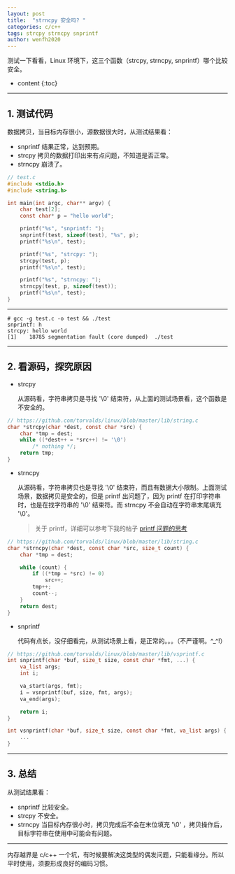 ```yaml
---
layout: post
title:  "strncpy 安全吗? "
categories: c/c++
tags: strcpy strncpy snprintf
author: wenfh2020
---
```


测试一下看看，Linux 环境下，这三个函数（strcpy, strncpy, snprintf）哪个比较安全。



* content
{:toc}

---

## 1. 测试代码

数据拷贝，当目标内存很小，源数据很大时，从测试结果看：

* snprintf 结果正常，达到预期。
* strcpy 拷贝的数据打印出来有点问题，不知道是否正常。
* strncpy 崩溃了。

```c
// test.c
#include <stdio.h>
#include <string.h>

int main(int argc, char** argv) {
    char test[2];
    const char* p = "hello world";

    printf("%s", "snprintf: ");
    snprintf(test, sizeof(test), "%s", p);
    printf("%s\n", test);

    printf("%s", "strcpy: ");
    strcpy(test, p);
    printf("%s\n", test);

    printf("%s", "strncpy: ");
    strncpy(test, p, sizeof(test));
    printf("%s\n", test);
}
```

---

```shell
# gcc -g test.c -o test && ./test
snprintf: h
strcpy: hello world
[1]    18785 segmentation fault (core dumped)  ./test
```

---

## 2. 看源码，探究原因

* strcpy
  
  从源码看，字符串拷贝是寻找 '\0' 结束符，从上面的测试场景看，这个函数是不安全的。

```c
// https://github.com/torvalds/linux/blob/master/lib/string.c
char *strcpy(char *dest, const char *src) {
    char *tmp = dest;
    while ((*dest++ = *src++) != '\0')
        /* nothing */;
    return tmp;
}
```

* strncpy

  从源码看，字符串拷贝也是寻找 '\0' 结束符，而且有数据大小限制。上面测试场景，数据拷贝是安全的，但是 printf 出问题了，因为 printf 在打印字符串时，也是在找字符串的 '\0' 结束符。而 strncpy 不会自动在字符串末尾填充 '\0'。

  > 关于 printf，详细可以参考下我的帖子 [printf 问题的思考](https://wenfh2020.com/2020/03/01/c-printf/)

```c
// https://github.com/torvalds/linux/blob/master/lib/string.c
char *strncpy(char *dest, const char *src, size_t count) {
    char *tmp = dest;

    while (count) {
        if ((*tmp = *src) != 0)
            src++;
        tmp++;
        count--;
    }
    return dest;
}
```

* snprintf
  
  代码有点长，没仔细看完，从测试场景上看，是正常的。。。（不严谨啊。^_^!）

```c
// https://github.com/torvalds/linux/blob/master/lib/vsprintf.c
int snprintf(char *buf, size_t size, const char *fmt, ...) {
    va_list args;
    int i;

    va_start(args, fmt);
    i = vsnprintf(buf, size, fmt, args);
    va_end(args);

    return i;
}

int vsnprintf(char *buf, size_t size, const char *fmt, va_list args) {
    ...
}
```

---

## 3. 总结

从测试结果看：

* snprintf 比较安全。
* strcpy 不安全。
* strncpy 当目标内存很小时，拷贝完成后不会在末位填充 '\0' ，拷贝操作后，目标字符串在使用中可能会有问题。

---

内存越界是 c/c++ 一个坑，有时候要解决这类型的偶发问题，只能看缘分。所以平时使用，须要形成良好的编码习惯。
